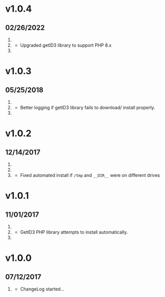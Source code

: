 # v1.0.4
## 02/26/2022

1. [](#new)
2. [](#improved)
    * Upgraded getID3 library to support PHP 8.x
3. [](#bugfix)

# v1.0.3
## 05/25/2018

1. [](#new)
2. [](#improved)
    * Better logging if getID3 library fails to download/ install properly.
3. [](#bugfix)

# v1.0.2
## 12/14/2017

1. [](#new)
2. [](#improved)
3. [](#bugfix)
    * Fixed automated install if `/tmp` and `__DIR__` were on different drives

# v1.0.1
## 11/01/2017

1. [](#new)
2. [](#improved)
    * GetID3 PHP library attempts to install automatically.
3. [](#bugfix)


# v1.0.0
##  07/12/2017

1. [](#new)
    * ChangeLog started...
